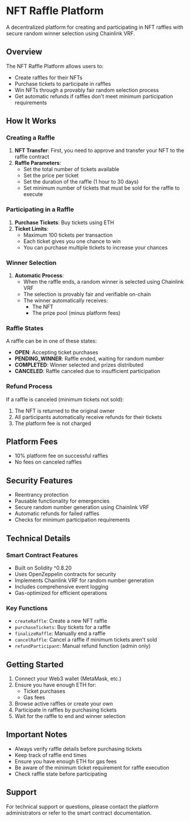 # NFT Raffle Platform

A decentralized platform for creating and participating in NFT raffles with secure random winner selection using Chainlink VRF.

## Overview

The NFT Raffle Platform allows users to:
- Create raffles for their NFTs
- Purchase tickets to participate in raffles
- Win NFTs through a provably fair random selection process
- Get automatic refunds if raffles don't meet minimum participation requirements

## How It Works

### Creating a Raffle

1. **NFT Transfer**: First, you need to approve and transfer your NFT to the raffle contract
2. **Raffle Parameters**:
   - Set the total number of tickets available
   - Set the price per ticket
   - Set the duration of the raffle (1 hour to 30 days)
   - Set minimum number of tickets that must be sold for the raffle to execute

### Participating in a Raffle

1. **Purchase Tickets**: Buy tickets using ETH
2. **Ticket Limits**:
   - Maximum 100 tickets per transaction
   - Each ticket gives you one chance to win
   - You can purchase multiple tickets to increase your chances

### Winner Selection

1. **Automatic Process**:
   - When the raffle ends, a random winner is selected using Chainlink VRF
   - The selection is provably fair and verifiable on-chain
   - The winner automatically receives:
     - The NFT
     - The prize pool (minus platform fees)

### Raffle States

A raffle can be in one of these states:
- **OPEN**: Accepting ticket purchases
- **PENDING_WINNER**: Raffle ended, waiting for random number
- **COMPLETED**: Winner selected and prizes distributed
- **CANCELED**: Raffle canceled due to insufficient participation

### Refund Process

If a raffle is canceled (minimum tickets not sold):
1. The NFT is returned to the original owner
2. All participants automatically receive refunds for their tickets
3. The platform fee is not charged

## Platform Fees

- 10% platform fee on successful raffles
- No fees on canceled raffles

## Security Features

- Reentrancy protection
- Pausable functionality for emergencies
- Secure random number generation using Chainlink VRF
- Automatic refunds for failed raffles
- Checks for minimum participation requirements

## Technical Details

### Smart Contract Features

- Built on Solidity ^0.8.20
- Uses OpenZeppelin contracts for security
- Implements Chainlink VRF for random number generation
- Includes comprehensive event logging
- Gas-optimized for efficient operations

### Key Functions

- `createRaffle`: Create a new NFT raffle
- `purchaseTickets`: Buy tickets for a raffle
- `finalizeRaffle`: Manually end a raffle
- `cancelRaffle`: Cancel a raffle if minimum tickets aren't sold
- `refundParticipant`: Manual refund function (admin only)

## Getting Started

1. Connect your Web3 wallet (MetaMask, etc.)
2. Ensure you have enough ETH for:
   - Ticket purchases
   - Gas fees
3. Browse active raffles or create your own
4. Participate in raffles by purchasing tickets
5. Wait for the raffle to end and winner selection

## Important Notes

- Always verify raffle details before purchasing tickets
- Keep track of raffle end times
- Ensure you have enough ETH for gas fees
- Be aware of the minimum ticket requirement for raffle execution
- Check raffle state before participating

## Support

For technical support or questions, please contact the platform administrators or refer to the smart contract documentation.